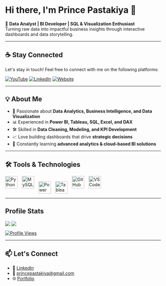# Hi there, I'm Prince Pastakiya 👋  

🚀 **Data Analyst | BI Developer | SQL & Visualization Enthusiast**  
Turning raw data into impactful business insights through interactive dashboards and data storytelling.

---

## ☕ Stay Connected

Let's stay in touch! Feel free to connect with me on the following platforms:

[![YouTube](https://img.shields.io/badge/YouTube-red?style=for-the-badge&logo=youtube&logoColor=white)](https://www.youtube.com/@princepastakiya)
[![LinkedIn](https://img.shields.io/badge/LinkedIn-0077B5?style=for-the-badge&logo=linkedin&logoColor=white)](https://www.linkedin.com/in/prince-pastakiya/)
[![Website](https://img.shields.io/badge/Website-000000?style=for-the-badge&logo=google-chrome&logoColor=white)](https://prince-pastakiya-portfolio.vercel.app/)

---

## 💡 About Me
- 🎯 Passionate about **Data Analytics, Business Intelligence, and Data Visualization**  
- 📊 Experienced in **Power BI, Tableau, SQL, Excel, and DAX**  
- 🛠 Skilled in **Data Cleaning, Modeling, and KPI Development**  
- 📈 Love building dashboards that drive **strategic decisions**  
- 🌱 Constantly learning **advanced analytics & cloud-based BI solutions**

---

## 🛠️ Tools & Technologies

<p align="left">
  <img src="https://cdn.jsdelivr.net/gh/devicons/devicon/icons/python/python-original.svg" alt="Python" width="40" height="40" style="margin-right:10px;" />
  <img src="https://cdn.jsdelivr.net/gh/devicons/devicon/icons/mysql/mysql-original-wordmark.svg" alt="MySQL" width="40" height="40" style="margin-right:10px;" />
  <img src="https://img.shields.io/badge/Power_BI-F2C811?style=for-the-badge&logo=powerbi&logoColor=black" alt="Power BI" height="40" style="vertical-align:middle; margin-right:10px;" />
  <img src="https://img.shields.io/badge/Tableau-E97627?style=for-the-badge&logo=tableau&logoColor=white" alt="Tableau" height="40" style="vertical-align:middle; margin-right:10px;" />
  <img src="https://cdn.jsdelivr.net/gh/devicons/devicon/icons/github/github-original.svg" alt="GitHub" width="40" height="40" style="margin-right:10px;" />
  <img src="https://cdn.jsdelivr.net/gh/devicons/devicon/icons/vscode/vscode-original.svg" alt="VS Code" width="40" height="40" style="margin-right:10px;" />
</p>

---

## Profile Stats
<!-- GitHub Stats Card -->
<img align="center" src="https://github-readme-stats-eta-livid-39.vercel.app/api?username=prince-pastakiya&show_icons=true&include_all_commits=true&theme=buefy&hide_border=true" />

<!-- Top Languages Card -->
<img align="center" src="https://github-readme-stats-eta-livid-39.vercel.app/api/top-langs/?username=prince-pastakiya&layout=compact&theme=buefy&hide_border=true" />

<!-- Profile Views Badge -->
[![Profile Views](https://komarev.com/ghpvc/?username=prince-pastakiya&style=for-the-badge&color=blue)](https://github.com/prince-pastakiya)

---

## 📫 Let's Connect
- 💼 [LinkedIn](https://www.linkedin.com/in/prince-pastakiya/)  
- 📧 princepastakiya@gmail.com  
- 🌐 [Portfolio](https://prince-pastakiya-portfolio.vercel.app/)
